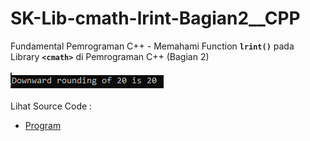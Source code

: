 # SK-Lib-cmath-lrint-Bagian2__CPP
Fundamental Pemrograman C++ - Memahami Function <code><b>lrint()</b></code> pada Library <code><b>&lt;cmath></b></code> di Pemrograman C++ (Bagian 2)<br><br>
<img src="https://github.com/RizkyKhapidsyah/SK-Lib-cmath-lrint-Bagian2__CPP/blob/master/SK-Lib-cmath-lrint-Bagian2__CPP/result/001.PNG"><br><br>
Lihat Source Code : <br>
- <a href="https://github.com/RizkyKhapidsyah/SK-Lib-cmath-lrint-Bagian2__CPP/blob/master/SK-Lib-cmath-lrint-Bagian2__CPP/Source.cpp">Program</a>
